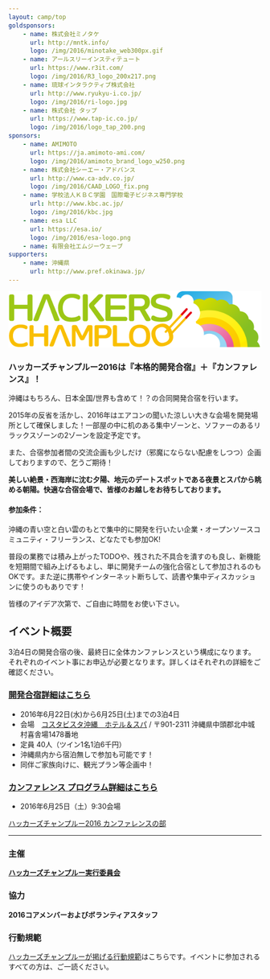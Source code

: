 ```yaml
---
layout: camp/top
goldsponsors:
    - name: 株式会社ミノタケ
      url: http://mntk.info/
      logo: /img/2016/minotake_web300px.gif
    - name: アールスリーインスティテュート
      url: https://www.r3it.com/
      logo: /img/2016/R3_logo_200x217.png
    - name: 琉球インタラクティブ株式会社
      url: http://www.ryukyu-i.co.jp/
      logo: /img/2016/ri-logo.jpg
    - name: 株式会社 タップ
      url: https://www.tap-ic.co.jp/
      logo: /img/2016/logo_tap_200.png
sponsors:
    - name: AMIMOTO
      url: https://ja.amimoto-ami.com/
      logo: /img/2016/amimoto_brand_logo_w250.png
    - name: 株式会社シーエー・アドバンス
      url: http://www.ca-adv.co.jp/
      logo: /img/2016/CAAD_LOGO_fix.png
    - name: 学校法人ＫＢＣ学園　国際電子ビジネス専門学校
      url: http://www.kbc.ac.jp/
      logo: /img/2016/kbc.jpg
    - name: esa LLC
      url: https://esa.io/
      logo: /img/2016/esa-logo.png
    - name: 有限会社エムジーウェーブ
supporters:
    - name: 沖縄県
      url: http://www.pref.okinawa.jp/
---
```



![ハッカーズチャンプルー](/img/logo/banner.png)

### ハッカーズチャンプルー2016は『本格的開発合宿』＋『カンファレンス』！


沖縄はもちろん、日本全国/世界も含めて！？の合同開発合宿を行います。

2015年の反省を活かし、2016年はエアコンの聞いた涼しい大きな会場を開発場所として確保しました！一部屋の中に机のある集中ゾーンと、ソファーのあるリラックスゾーンの2ゾーンを設定予定です。

また、合宿参加者間の交流企画も少しだけ（邪魔にならない配慮をしつつ）企画しておりますので、乞うご期待！


**美しい絶景・西海岸に沈む夕陽、地元のデートスポットである夜景とスパから眺める朝陽。快適な合宿会場で、皆様のお越しをお待ちしております。**

#### 参加条件：

沖縄の青い空と白い雲のもとで集中的に開発を行いたい企業・オープンソースコミュニティ・フリーランス、どなたでも参加OK!

普段の業務では積み上がったTODOや、残された不具合を潰すのも良し、新機能を短期間で組み上げるもよし、単に開発チームの強化合宿として参加されるのもOKです。また逆に携帯やインターネット断ちして、読書や集中ディスカッションに使うのもありです！

皆様のアイデア次第で、ご自由に時間をお使い下さい。

## イベント概要

3泊4日の開発合宿の後、最終日に全体カンファレンスという構成になります。それぞれのイベント事にお申込が必要となります。詳しくはそれぞれの詳細をご確認ください。

### [開発合宿詳細はこちら](/2016/camp.html)

* 2016年6月22日(水)から6月25日(土)までの3泊4日
* 会場　[コスタビスタ沖縄　ホテル＆スパ](http://www.costavista.jp/) / 〒901-2311 沖縄県中頭郡北中城村喜舎場1478番地
* 定員 40人（ツイン1名1泊6千円）
* 沖縄県内から宿泊無しで参加も可能です！
* 同伴ご家族向けに、観光プラン等企画中！


### [カンファレンス プログラム詳細はこちら](/2016/program.html)

* 2016年6月25日（土）9:30会場

<a class="doorkeeper-registration-widget" href="https://hackers-champloo.doorkeeper.jp/events/42325">ハッカーズチャンプルー2016 カンファレンスの部</a><script src="https://widgets.doorkeeper.jp/w/widget.js"></script>


---

### 主催

**[ハッカーズチャンプルー実行委員会](/about.html)**

### 協力

**2016コアメンバーおよびボランティアスタッフ**

### 行動規範

[ハッカーズチャンプルーが掲げる行動規範](/policy.html)はこちらです。イベントに参加されるすべての方は、ご一読ください。

